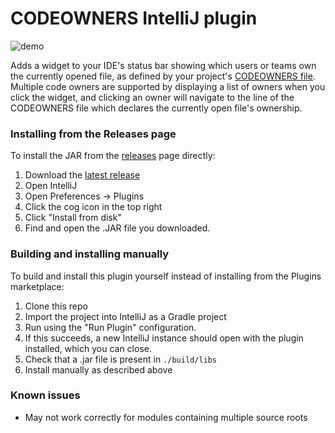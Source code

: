 # CODEOWNERS IntelliJ plugin

![demo](demo.gif)

<!-- Plugin description -->

Adds a widget to your IDE's status bar showing which users or teams own  the currently
opened file, as defined by your project's [CODEOWNERS file](https://docs.github.com/en/github/creating-cloning-and-archiving-repositories/creating-a-repository-on-github/about-code-owners). 
Multiple code owners are supported by displaying a list of owners when you click the widget, and clicking 
an owner will navigate to the line of the CODEOWNERS file which declares the currently open file's ownership.
<!-- Plugin description end -->

### Installing from the Releases page

To install the JAR from the [releases](releases) page directly:

1. Download the [latest release](releases/latest)
2. Open IntelliJ
3. Open Preferences -> Plugins
4. Click the cog icon in the top right
5. Click "Install from disk"
6. Find and open the .JAR file you downloaded.

### Building and installing manually

To build and install this plugin yourself instead of installing from the Plugins marketplace:

1. Clone this repo
2. Import the project into IntelliJ as a Gradle project
3. Run using the "Run Plugin" configuration.
4. If this succeeds, a new IntelliJ instance should open with the plugin installed, which you can close.
5. Check that a .jar file is present in `./build/libs`
6. Install manually as described above 

### Known issues

- May not work correctly for modules containing multiple source roots
